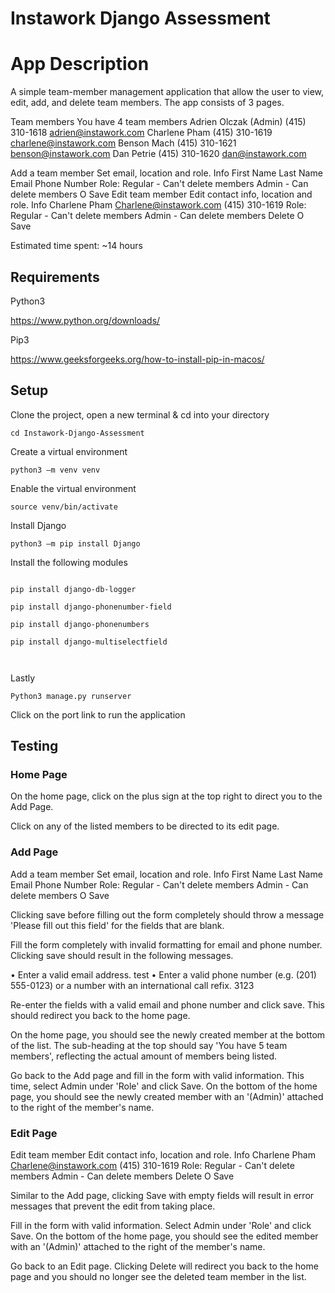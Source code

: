 # Instawork Django Assessment  

 

# App Description 

 

A simple team-member management application that allow the user to view, edit, add, and delete team members. The app consists of 3 pages. 

 

Team members 
You have 4 team members 
Adrien Olczak (Admin) 
(415) 310-1618 
adrien@instawork.com 
Charlene Pham 
(415) 310-1619 
charlene@instawork.com 
Benson Mach 
(415) 310-1621 
benson@instawork.com 
Dan Petrie 
(415) 310-1620 
dan@instawork.com 

Add a team member 
Set email, location and role. 
Info 
First Name 
Last Name 
Email 
Phone Number 
Role: 
Regular - Can't delete members 
Admin - Can delete members 
O 
Save 
Edit team member 
Edit contact info, location and role. 
Info 
Charlene 
Pham 
Charlene@instawork.com 
(415) 310-1619 
Role: 
Regular - Can't delete members 
Admin - Can delete members 
Delete 
O 
Save 
 

  

Estimated time spent: ~14 hours 

 

## Requirements  

 

Python3 

https://www.python.org/downloads/ 

Pip3  

https://www.geeksforgeeks.org/how-to-install-pip-in-macos/ 

 

 

## Setup 

 

Clone the project, open a new terminal & cd into your directory 

 

```cd Instawork-Django-Assessment``` 

 

Create a virtual environment  

 

```python3 –m venv venv``` 

 

Enable the virtual environment  

 

```source venv/bin/activate```  

 

Install Django 

 

```python3 –m pip install Django``` 

 

Install the following modules  

 

``` 

pip install django-db-logger 

pip install django-phonenumber-field 

pip install django-phonenumbers 

pip install django-multiselectfield 

 

``` 

Lastly 

 

```Python3 manage.py runserver```  

 

Click on the port link to run the application 

 

## Testing 

 

### Home Page 

 


 

 

On the home page, click on the plus sign at the top right to direct you to the Add Page.  

 

Click on any of the listed members to be directed to its edit page. 

 

### Add Page  

 

Add a team member 
Set email, location and role. 
Info 
First Name 
Last Name 
Email 
Phone Number 
Role: 
Regular - Can't delete members 
Admin - Can delete members 
O 
Save 
 

Clicking save before filling out the form completely should throw a message 'Please fill out this field' for the fields that are blank. 

 

Fill the form completely with invalid formatting for email and phone number. Clicking save should result in the following messages. 

 

• Enter a valid email address. 
test 
• Enter a valid phone number (e.g. (201) 555-0123) or a number with 
an international call refix. 
3123 
 

Re-enter the fields with a valid email and phone number and click save. This should redirect you back to the home page.  

 

On the home page, you should see the newly created member at the bottom of the list. The sub-heading at the top should say 'You have 5 team members', reflecting the actual amount of members being listed.  

 

Go back to the Add page and fill in the form with valid information. This time, select Admin under 'Role' and click Save. On the bottom of the home page, you should see the newly created member with an '(Admin)' attached to the right of the member's name.  

 

### Edit Page  

 

Edit team member 
Edit contact info, location and role. 
Info 
Charlene 
Pham 
Charlene@instawork.com 
(415) 310-1619 
Role: 
Regular - Can't delete members 
Admin - Can delete members 
Delete 
O 
Save 
 

Similar to the Add page, clicking Save with empty fields will result in error messages that prevent the edit from taking place. 

 

Fill in the form with valid information. Select Admin under 'Role' and click Save. On the bottom of the home page, you should see the edited member with an '(Admin)' attached to the right of the member's name. 

 

Go back to an Edit page. Clicking Delete will redirect you back to the home page and you should no longer see the deleted team member in the list.  

 

 

 

 

 

 

 

 
